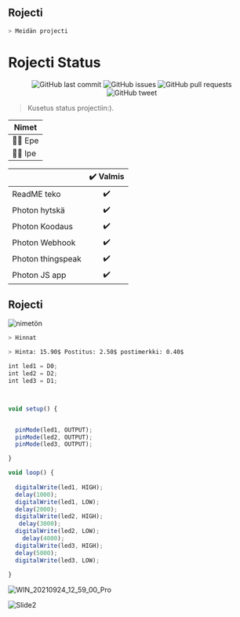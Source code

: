 
## Rojecti

```bash
> Meidän projecti
```

# Rojecti Status
<p align="center">
    <img src="https://img.shields.io/github/last-commit/ArmynC/ArminC-AutoExec.svg?style=flat-square&logo=github&logoColor=white"
         alt="GitHub last commit">
    <img src="https://img.shields.io/github/issues-raw/ArmynC/ArminC-AutoExec.svg?style=flat-square&logo=github&logoColor=white"
         alt="GitHub issues">
    <img src="https://img.shields.io/github/issues-pr-raw/ArmynC/ArminC-AutoExec.svg?style=flat-square&logo=github&logoColor=white"
         alt="GitHub pull requests">
    <img src="https://img.shields.io/twitter/url/https/github.com/ArmynC/ArminC-AutoExec.svg?style=flat-square&logo=twitter"
         alt="GitHub tweet">
</p> 

  > Kusetus status projectiin:).

| Nimet |
| ------------ | 
| 👨‍💻 Epe |
| 👨‍💻 Ipe |

|                            | ✔️ Valmis  |
| -------------------------- | :----------------: |
| ReadME teko         |         ✔️         |
| Photon hytskä         |         ✔️         |
| Photon Koodaus         |         ✔️         |
| Photon Webhook        |         ✔️         |
| Photon thingspeak        |         ✔️         |
| Photon JS app         |         ✔️         |

## Rojecti
![nimetön](https://user-images.githubusercontent.com/91182619/134491637-e59c6b3c-52c8-4762-a786-f8fdb0d743d7.jpg)
```bash
> Hinnat

> Hinta: 15.90$ Postitus: 2.50$ postimerkki: 0.40$
```

```JavaScript
int led1 = D0;
int led2 = D2;
int led3 = D1;



void setup() {


  pinMode(led1, OUTPUT);
  pinMode(led2, OUTPUT);
  pinMode(led3, OUTPUT);

}

void loop() {
  
  digitalWrite(led1, HIGH);
  delay(1000);
  digitalWrite(led1, LOW);
  delay(2000);
  digitalWrite(led2, HIGH);
   delay(3000);
  digitalWrite(led2, LOW);
    delay(4000);
  digitalWrite(led3, HIGH);
  delay(5000);
  digitalWrite(led3, LOW);
  
}
```
![WIN_20210924_12_59_00_Pro](https://user-images.githubusercontent.com/91182619/134656674-7e484329-5ca4-4bd7-89ba-4b58093d96dc.jpg)


![Slide2](https://user-images.githubusercontent.com/91182619/137681521-de3d4bb4-1e3e-4da2-8262-6c7473d889d1.jpg)



